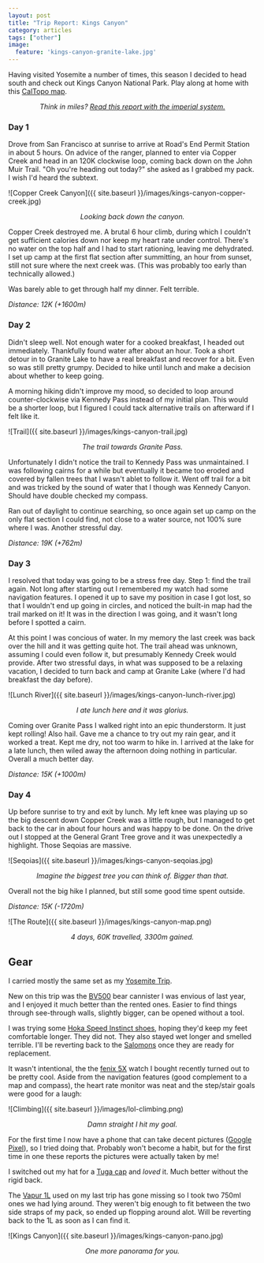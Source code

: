 ```yaml
---
layout: post
title: "Trip Report: Kings Canyon"
category: articles
tags: ["other"]
image:
  feature: 'kings-canyon-granite-lake.jpg'
---
```


Having visited Yosemite a number of times, this season I decided to head south and check out Kings Canyon National Park. Play along at home with this [CalTopo map](https://caltopo.com/m/1NV9).

<center><em>
<span data-alt="Think in kays?">Think in miles?</span> <a data-alt-href="?" href="?imperial=true">Read this report with the <span data-alt="metric">imperial</span> system.</a>
</em></center>
<p/>

### Day 1

Drove from San Francisco at sunrise to arrive at Road's End Permit Station in about 5 hours. On advice of the ranger, planned to enter via Copper Creek and head in an <span data-alt="80mi">120K</span> clockwise loop, coming back down on the John Muir Trail. "Oh you're heading out today?" she asked as I grabbed my pack. I wish I'd heard the subtext.

![Copper Creek Canyon]({{ site.baseurl }}/images/kings-canyon-copper-creek.jpg)
<center><em>Looking back down the canyon.</em></center>
<p />

Copper Creek destroyed me. A brutal 6 hour climb, during which I couldn't get sufficient calories down nor keep my heart rate under control. There's no water on the top half and I had to start rationing, leaving me dehydrated. I set up camp at the first flat section after summitting, an hour from sunset, still not sure where the next creek was. (This was probably too early than technically allowed.)

Was barely able to get through half my dinner. Felt terrible.

_Distance: <span data-alt="7.3mi (+5275ft)">12K (+1600m)</span>_

### Day 2

Didn't sleep well. Not enough water for a cooked breakfast, I headed out immediately. Thankfully found water after about an hour. Took a short detour in to Granite Lake to have a real breakfast and recover for a bit. Even so was still pretty grumpy. Decided to hike until lunch and make a decision about whether to keep going.

A morning hiking didn't improve my mood, so decided to loop around counter-clockwise via Kennedy Pass instead of my initial plan. This would be a shorter loop, but I figured I could tack alternative trails on afterward if I felt like it.

![Trail]({{ site.baseurl }}/images/kings-canyon-trail.jpg)
<center><em>The trail towards Granite Pass.</em></center>
<p />

Unfortunately I didn't notice the trail to Kennedy Pass was unmaintained. I was following cairns for a while but eventually it became too eroded and covered by fallen trees that I wasn't ablet to follow it. Went off trail for a bit and was tricked by the sound of water that I though was Kennedy Canyon. Should have double checked my compass.

Ran out of daylight to continue searching, so once again set up camp on the only flat section I could find, not close to a water source, not 100% sure where I was. Another stressful day.

_Distance: <span data-alt="12mi (+2500ft)">19K (+762m)</span>_

### Day 3

I resolved that today was going to be a stress free day. Step 1: find the trail again. Not long after starting out I remembered my watch had some navigation features. I opened it up to save my position in case I got lost, so that I wouldn't end up going in circles, and noticed the built-in map had the trail marked on it! It was in the direction I was going, and it wasn't long before I spotted a cairn.

At this point I was concious of water. In my memory the last creek was back over the hill and it was getting quite hot. The trail ahead was unknown, assuming I could even follow it, but presumably Kennedy Creek would provide. After two stressful days, in what was supposed to be a relaxing vacation, I decided to turn back and camp at Granite Lake (where I'd had breakfast the day before).

![Lunch River]({{ site.baseurl }}/images/kings-canyon-lunch-river.jpg)
<center><em>I ate lunch here and it was glorius.</em></center>
<p />

Coming over Granite Pass I walked right into an epic thunderstorm. It just kept rolling! Also hail. Gave me a chance to try out my rain gear, and it worked a treat. Kept me dry, not too warm to hike in. I arrived at the lake for a late lunch, then wiled away the afternoon doing nothing in particular. Overall a much better day.

_Distance: <span data-alt="10mi (+3300ft)">15K (+1000m)</span>_

### Day 4

Up before sunrise to try and exit by lunch. My left knee was playing up so the big descent down Copper Creek was a little rough, but I managed to get back to the car in about four hours and was happy to be done. On the drive out I stopped at the General Grant Tree grove and it was unexpectedly a highlight. Those Seqoias are massive.

![Seqoias]({{ site.baseurl }}/images/kings-canyon-seqoias.jpg)
<center><em>Imagine the biggest tree you can think of. Bigger than that.</em></center>
<p />

Overall not the big hike I planned, but still some good time spent outside.

_Distance: <span data-alt="10mi (-5650ft)">15K (-1720m)</span>_

![The Route]({{ site.baseurl }}/images/kings-canyon-map.png)
<center><em>4 days, <span data-alt="37mi">60K</span> travelled, <span data-alt="10800ft">3300m</span> gained.</em></center>
<p />


## Gear

I carried mostly the same set as my [Yosemite Trip](yosemite-trip-report.html).

New on this trip was the [BV500](http://www.bearvault.com/) bear cannister I was envious of last year, and I enjoyed it much better than the rented ones. Easier to find things through see-through walls, slightly bigger, can be opened without a tool.

I was trying some [Hoka Speed Instinct shoes](http://www.hokaoneone.com/sale/speed-instinct/1012561.html), hoping they'd keep my feet comfortable longer. They did not. They also stayed wet longer and smelled terrible. I'll be reverting back to the [Salomons](http://www.salomon.com/us/product/sense-pro-2.html) once they are ready for replacement.

It wasn't intentional, the the [fenix 5X](https://buy.garmin.com/en-US/US/p/560327) watch I bought recently turned out to be pretty cool. Aside from the navigation features (good complement to a map and compass), the heart rate monitor was neat and the step/stair goals were good for a laugh:

![Climbing]({{ site.baseurl }}/images/lol-climbing.png)
<center><em>Damn straight I hit my goal.</em></center>
<p />

For the first time I now have a phone that can take decent pictures ([Google Pixel](https://madeby.google.com/phone/)), so I tried doing that. Probably won't become a habit, but for the first time in one these reports the pictures were actually taken by me!

I switched out my hat for a [Tuga cap](https://www.amazon.com/gp/product/B00YTFNAJK/ref=oh_aui_detailpage_o00_s01?ie=UTF8&psc=1) and _loved_ it. Much better without the rigid back.

The [Vapur 1L](https://www.amazon.com/Vapur-Element-Bottle-Water-1-Liter/dp/B007UU6JI0/) used on my last trip has gone missing so I took two 750ml ones we had lying around. They weren't big enough to fit between the two side straps of my pack, so ended up flopping around alot. Will be reverting back to the 1L as soon as I can find it.

![Kings Canyon]({{ site.baseurl }}/images/kings-canyon-pano.jpg)
<center><em>One more panorama for you.</em></center>
<p />
